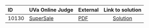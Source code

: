 | ID | UVa Online Judge | External | Link to solution |
|:---|:---|:---|:---:|
| 10130 | [SuperSale](https://onlinejudge.org/index.php?option=com_onlinejudge&Itemid=8&page=show_problem&problem=1071) | [PDF](https://onlinejudge.org/external/101/10130.pdf) | [Solution](https%3A//github.com/versenyi98/programming-contests/tree/master/UVa%20Online%20Judge/10130%2520-%2520SuperSale)|
